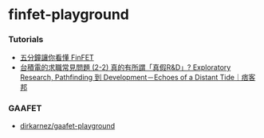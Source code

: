 finfet-playground
=================
### Tutorials
- [五分鐘讓你看懂 FinFET](https://www.anchi-tech.com.tw/topics.aspx?id=233)
- [台積電的求職常見問題 (2-2) 真的有所謂「真假R&D」? Exploratory Research, Pathfinding 到 Development－Echoes of a Distant Tide｜痞客邦](https://swospam0418.pixnet.net/blog/post/565168106)

### GAAFET
- [dirkarnez/gaafet-playground](https://github.com/dirkarnez/gaafet-playground)
